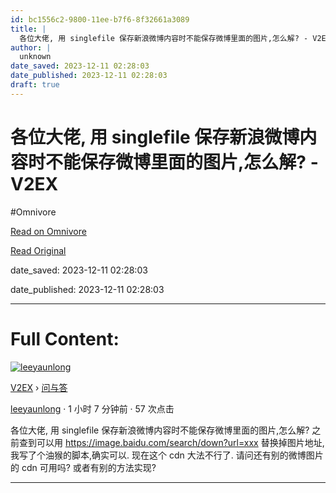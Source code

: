 ```yaml
---
id: bc1556c2-9800-11ee-b7f6-8f32661a3089
title: |
  各位大佬, 用 singlefile 保存新浪微博内容时不能保存微博里面的图片,怎么解? - V2EX
author: |
  unknown
date_saved: 2023-12-11 02:28:03
date_published: 2023-12-11 02:28:03
draft: true
---
```


# 各位大佬, 用 singlefile 保存新浪微博内容时不能保存微博里面的图片,怎么解? - V2EX
#Omnivore

[Read on Omnivore](https://omnivore.app/me/singlefile-v-2-ex-18c58079793)

[Read Original](https://www.v2ex.com/t/999397)

date_saved: 2023-12-11 02:28:03

date_published: 2023-12-11 02:28:03

--- 

# Full Content: 

[![leeyaunlong](https://proxy-prod.omnivore-image-cache.app/0x0,sfrdn5NtcX4YztBXb9h9TAwuPf9huvQvuVzKnPJGdDzg/https://cdn.v2ex.com/gravatar/15be1373ec205558869b7f24ad51c6dc?s=73&d=retro)](https://www.v2ex.com/member/leeyaunlong)

[V2EX](https://www.v2ex.com/)  › [问与答](https://www.v2ex.com/go/qna)

[leeyaunlong](https://www.v2ex.com/member/leeyaunlong) · 1 小时 7 分钟前 · 57 次点击 

各位大佬, 用 singlefile 保存新浪微博内容时不能保存微博里面的图片,怎么解? 之前查到可以用 <https://image.baidu.com/search/down?url=xxx> 替换掉图片地址, 我写了个油猴的脚本,确实可以. 现在这个 cdn 大法不行了. 请问还有别的微博图片的 cdn 可用吗? 或者有别的方法实现?

---

